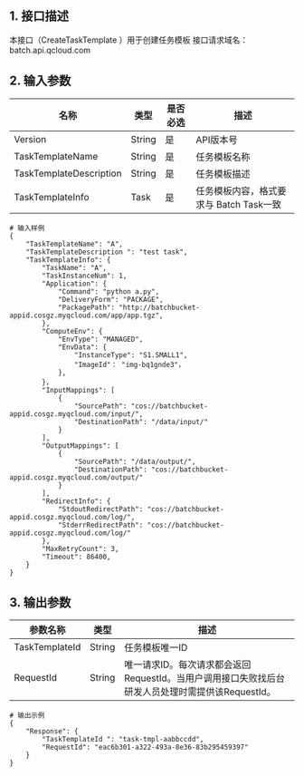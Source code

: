 ## 1. 接口描述
本接口（CreateTaskTemplate ）用于创建任务模板
接口请求域名：batch.api.qcloud.com

## 2. 输入参数
名称 | 类型  | 是否必选 | 描述
-----|------|-----|------
Version | String | 是 | API版本号
TaskTemplateName | String | 是 | 任务模板名称
TaskTemplateDescription | String | 是 | 任务模板描述
TaskTemplateInfo | Task | 是 | 任务模板内容，格式要求与 Batch Task一致

```
# 输入样例
{
    "TaskTemplateName": "A",
    "TaskTemplateDescription ": "test task",
    "TaskTemplateInfo": {
        "TaskName": "A",
        "TaskInstanceNum": 1,
        "Application": {
            "Command": "python a.py",
            "DeliveryForm": "PACKAGE",
            "PackagePath": "http://batchbucket-appid.cosgz.myqcloud.com/app/app.tgz",
        },
        "ComputeEnv": {
            "EnvType": "MANAGED",
            "EnvData": {
                "InstanceType": "S1.SMALL1",
                "ImageId"： "img-bq1gnde3"，
            },
        }，
        "InputMappings": [
            {
                "SourcePath": "cos://batchbucket-appid.cosgz.myqcloud.com/input/",
                "DestinationPath": "/data/input/"
            }
        ],
        "OutputMappings": [
            {
                "SourcePath": "/data/output/",
                "DestinationPath": "cos://batchbucket-appid.cosgz.myqcloud.com/output/"
            }
        ],
        "RedirectInfo": {
            "StdoutRedirectPath": "cos://batchbucket-appid.cosgz.myqcloud.com/log/",
            "StderrRedirectPath": "cos://batchbucket-appid.cosgz.myqcloud.com/log/"
        },
        "MaxRetryCount": 3,
        "Timeout": 86400,
    }
}
```

## 3. 输出参数
参数名称 | 类型  | 描述
-----|------|------
TaskTemplateId | String | 任务模板唯一ID
RequestId | String | 唯一请求ID。每次请求都会返回RequestId。当用户调用接口失败找后台研发人员处理时需提供该RequestId。

```
# 输出示例
{
    "Response": {
        "TaskTemplateId ": "task-tmpl-aabbccdd",
        "RequestId": "eac6b301-a322-493a-8e36-83b295459397"
    }
}
```
